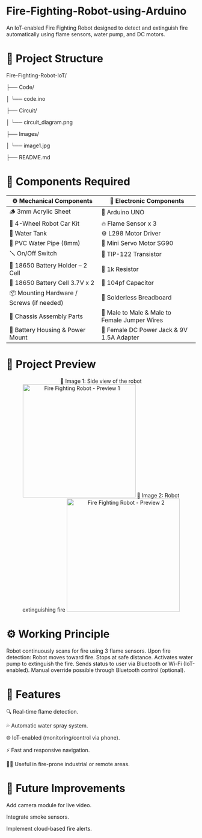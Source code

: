 # Fire-Fighting-Robot-using-Arduino
An IoT-enabled Fire Fighting Robot designed to detect and extinguish fire automatically using flame sensors, water pump, and DC motors.

# 📁 Project Structure

Fire-Fighting-Robot-IoT/

├── Code/

│   └── code.ino

├── Circuit/

│   └── circuit_diagram.png

├── Images/

│   └── image1.jpg

├── README.md


# 🧰 Components Required

| ⚙️ **Mechanical Components**              | 🔌 **Electronic Components**                  |
| ----------------------------------------- | --------------------------------------------- |
| 🪵 3mm Acrylic Sheet                      | 🧠 Arduino UNO                                |
| 🚗 4-Wheel Robot Car Kit                  | 🔥 Flame Sensor x 3                           |
| 🫗 Water Tank                             | ⚙️ L298 Motor Driver                          |
| 🚿 PVC Water Pipe (8mm)                   | 🤖 Mini Servo Motor SG90                      |
| 🪛 On/Off Switch                          | 🔋 TIP-122 Transistor                         |
| 🔋 18650 Battery Holder – 2 Cell          | 📏 1k Resistor                                |
| 🔋 18650 Battery Cell 3.7V x 2            | 🧪 104pf Capacitor                            |
| 📦 Mounting Hardware / Screws (if needed) | 🔌 Solderless Breadboard                      |
| 🔧 Chassis Assembly Parts                 | 🔌 Male to Male & Male to Female Jumper Wires |
| 🪫 Battery Housing & Power Mount          | 🔌 Female DC Power Jack & 9V 1.5A Adapter     |

# 📸 Project Preview

<p align="center"> 
📝 Image 1: Side view of the robot
<img src="images/image 1.jpg" alt="Fire Fighting Robot - Preview 1" width="300"/> 
📝 Image 2: Robot extinguishing fire
<img src="images/image 2.jpg" alt="Fire Fighting Robot - Preview 2" width="300"/> 
</p>


# ⚙️ Working Principle

Robot continuously scans for fire using 3 flame sensors.
Upon fire detection:
Robot moves toward fire.
Stops at safe distance.
Activates water pump to extinguish the fire.
Sends status to user via Bluetooth or Wi-Fi (IoT-enabled).
Manual override possible through Bluetooth control (optional).

# 🧠 Features

🔍 Real-time flame detection.

💦 Automatic water spray system.

🌐 IoT-enabled (monitoring/control via phone).

⚡ Fast and responsive navigation.

👷‍♂️ Useful in fire-prone industrial or remote areas.

# 🚀 Future Improvements

Add camera module for live video.

Integrate smoke sensors.

Implement cloud-based fire alerts.
